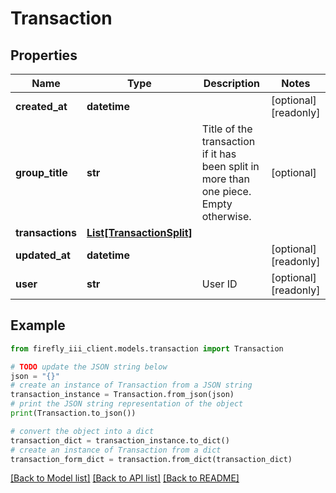 # Transaction


## Properties

Name | Type | Description | Notes
------------ | ------------- | ------------- | -------------
**created_at** | **datetime** |  | [optional] [readonly] 
**group_title** | **str** | Title of the transaction if it has been split in more than one piece. Empty otherwise. | [optional] 
**transactions** | [**List[TransactionSplit]**](TransactionSplit.md) |  | 
**updated_at** | **datetime** |  | [optional] [readonly] 
**user** | **str** | User ID | [optional] [readonly] 

## Example

```python
from firefly_iii_client.models.transaction import Transaction

# TODO update the JSON string below
json = "{}"
# create an instance of Transaction from a JSON string
transaction_instance = Transaction.from_json(json)
# print the JSON string representation of the object
print(Transaction.to_json())

# convert the object into a dict
transaction_dict = transaction_instance.to_dict()
# create an instance of Transaction from a dict
transaction_form_dict = transaction.from_dict(transaction_dict)
```
[[Back to Model list]](../README.md#documentation-for-models) [[Back to API list]](../README.md#documentation-for-api-endpoints) [[Back to README]](../README.md)


